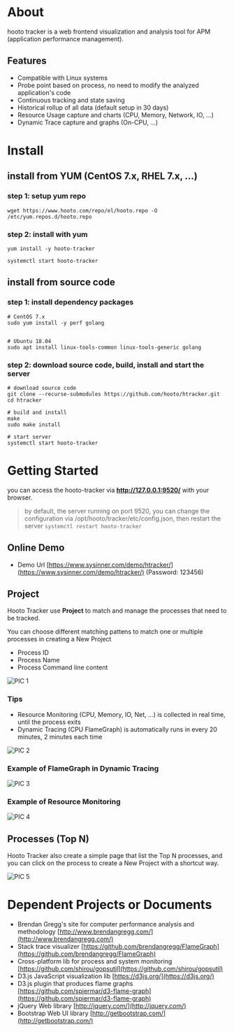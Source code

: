 # About

hooto tracker is a web frontend visualization and analysis tool for APM (application performance management).

## Features

* Compatible with Linux systems
* Probe point based on process, no need to modify the analyzed application's code
* Continuous tracking and state saving
* Historical rollup of all data (default setup in 30 days)
* Resource Usage capture and charts (CPU, Memory, Network, IO, ...)
* Dynamic Trace capture and graphs (On-CPU, ...)

# Install

## install from YUM (CentOS 7.x, RHEL 7.x, ...)

### step 1: setup yum repo

``` shell
wget https://www.hooto.com/repo/el/hooto.repo -O /etc/yum.repos.d/hooto.repo
```

### step 2: install with yum
``` shell
yum install -y hooto-tracker

systemctl start hooto-tracker
```


## install from source code

### step 1: install dependency packages

``` shell
# CentOS 7.x
sudo yum install -y perf golang


# Ubuntu 18.04
sudo apt install linux-tools-common linux-tools-generic golang
```

### step 2: download source code, build, install and start the server

``` shell
# download source code
git clone --recurse-submodules https://github.com/hooto/htracker.git
cd htracker

# build and install
make
sudo make install

# start server
systemctl start hooto-tracker
```


# Getting Started

you can access the hooto-tracker via **http://127.0.0.1:9520/** with your browser.

> by default, the server running on port 9520, you can change the configuration via /opt/hooto/tracker/etc/config.json, then restart the server `systemctl restart hooto-tracker`

## Online Demo

* Demo Url [https://www.sysinner.com/demo/htracker/](https://www.sysinner.com/demo/htracker/) (Password: 123456)


## Project

Hooto Tracker use **Project** to match and manage the processes that need to be tracked. 

You can choose different matching pattens to match one or multiple processes in creating a New Project

* Process ID
* Process Name
* Process Command line content

![PIC 1](doc/proj-new.png)

### Tips

* Resource Monitoring (CPU, Memory, IO, Net, ...) is collected in real time, until the process exits
* Dynamic Tracing (CPU FlameGraph) is automatically runs in every 20 minutes, 2 minutes each time 

![PIC 2](doc/proj-proc-list.png)

### Example of FlameGraph in Dynamic Tracing
![PIC 3](doc/proj-proc-flamegraph.png)

### Example of Resource Monitoring
![PIC 4](doc/proj-proc-stats.png)



## Processes (Top N)

Hooto Tracker also create a simple page that list the Top N processes, and you can click on the process to create a New Project with a shortcut way.


![PIC 5](doc/proc-list.png)


# Dependent Projects or Documents

* Brendan Gregg's site for computer performance analysis and methodology [http://www.brendangregg.com/](http://www.brendangregg.com/)
* Stack trace visualizer [https://github.com/brendangregg/FlameGraph](https://github.com/brendangregg/FlameGraph)
* Cross-platform lib for process and system monitoring [https://github.com/shirou/gopsutil](https://github.com/shirou/gopsutil)
* D3.js JavaScript visualization lib [https://d3js.org/](https://d3js.org/)
* D3.js plugin that produces flame graphs [https://github.com/spiermar/d3-flame-graph](https://github.com/spiermar/d3-flame-graph)
* jQuery Web library [http://jquery.com/](http://jquery.com/)
* Bootstrap Web	UI library [http://getbootstrap.com/](http://getbootstrap.com/)

